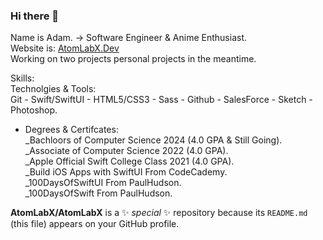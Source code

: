 ### Hi there 👋
Name is Adam. -> Software Engineer & Anime Enthusiast.<br>
Website is: <a href="AtomLabX.Dev">AtomLabX.Dev</a><br>
Working on two projects personal projects in the meantime.

Skills:<br>
Technolgies & Tools:<br>
Git - Swift/SwiftUI - HTML5/CSS3 - Sass - Github - SalesForce - Sketch - Photoshop.

* Degrees & Certifcates:<br>
_Bachloors of Computer Science 2024 (4.0 GPA & Still Going).<br>
_Associate of Computer Science 2022 (4.0 GPA).<br>
_Apple Official Swift College Class 2021 (4.0 GPA).<br>
_Build iOS Apps with SwiftUI From CodeCademy.<br>
_100DaysOfSwiftUI From PaulHudson.<br>
_100DaysOfSwift From PaulHudson.<br>


**AtomLabX/AtomLabX** is a ✨ _special_ ✨ repository because its `README.md` (this file) appears on your GitHub profile.

